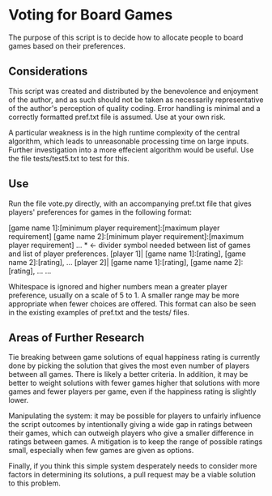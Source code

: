 # Voting for Board Games

The purpose of this script is to decide how to allocate people to board games based on their preferences.

## Considerations

This script was created and distributed by the benevolence and enjoyment of the author, and as such should not be taken as necessarily representative of the author's perception of quality coding. Error handling is minimal and a correctly formatted pref.txt file is assumed. Use at your own risk.

A particular weakness is in the high runtime complexity of the central algorithm, which leads to unreasonable processing time on large inputs. Further investigation into a more effecient algorithm would be useful. Use the file tests/test5.txt to test for this.

## Use

Run the file vote.py directly, with an accompanying pref.txt file that gives players' preferences for games in the following format:

\[game name 1\]:\[minimum player requirement\]:\[maximum player requirement\]
\[game name 2\]:\[minimum player requirement\]:\[maximum player requirement\]
...
\* <- divider symbol needed between list of games and list of player preferences.
\[player 1\]| \[game name 1\]:\[rating\], \[game name 2\]:\[rating\], ...
\[player 2\]| \[game name 1\]:\[rating\], \[game name 2\]:\[rating\], ...
...

Whitespace is ignored and higher numbers mean a greater player preference, usually on a scale of 5 to 1. A smaller range may be more appropriate when fewer choices are offered.
This format can also be seen in the existing examples of pref.txt and the tests/ files.

## Areas of Further Research

Tie breaking between game solutions of equal happiness rating is currently done by picking the solution that gives the most even number of players between all games. There is likely a better criteria. In addition, it may be better to weight solutions with fewer games higher that solutions with more games and fewer players per game, even if the happiness rating is slightly lower.

Manipulating the system: it may be possible for players to unfairly influence the script outcomes by intentionally giving a wide gap in ratings between their games, which can outweigh players who give a smaller difference in ratings between games. A mitigation is to keep the range of possible ratings small, especially when few games are given as options.

Finally, if you think this simple system desperately needs to consider more factors in determining its solutions, a pull request may be a viable solution to this problem.
